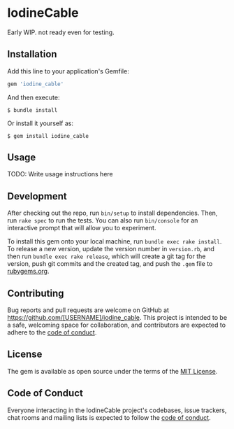 # IodineCable

Early WIP. not ready even for testing.

## Installation

Add this line to your application's Gemfile:

```ruby
gem 'iodine_cable'
```

And then execute:

    $ bundle install

Or install it yourself as:

    $ gem install iodine_cable

## Usage

TODO: Write usage instructions here

## Development

After checking out the repo, run `bin/setup` to install dependencies. Then, run `rake spec` to run the tests. You can also run `bin/console` for an interactive prompt that will allow you to experiment.

To install this gem onto your local machine, run `bundle exec rake install`. To release a new version, update the version number in `version.rb`, and then run `bundle exec rake release`, which will create a git tag for the version, push git commits and the created tag, and push the `.gem` file to [rubygems.org](https://rubygems.org).

## Contributing

Bug reports and pull requests are welcome on GitHub at https://github.com/[USERNAME]/iodine_cable. This project is intended to be a safe, welcoming space for collaboration, and contributors are expected to adhere to the [code of conduct](https://github.com/[USERNAME]/iodine_cable/blob/main/CODE_OF_CONDUCT.md).

## License

The gem is available as open source under the terms of the [MIT License](https://opensource.org/licenses/MIT).

## Code of Conduct

Everyone interacting in the IodineCable project's codebases, issue trackers, chat rooms and mailing lists is expected to follow the [code of conduct](https://github.com/[USERNAME]/iodine_cable/blob/main/CODE_OF_CONDUCT.md).

